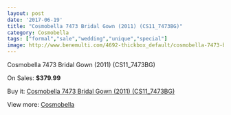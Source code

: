 ```yaml
---
layout: post
date: '2017-06-19'
title: "Cosmobella 7473 Bridal Gown (2011) (CS11_7473BG)"
category: Cosmobella
tags: ["formal","sale","wedding","unique","special"]
image: http://www.benemulti.com/4692-thickbox_default/cosmobella-7473-bridal-gown-2011-cs117473bg.jpg
---
```

Cosmobella 7473 Bridal Gown (2011) (CS11_7473BG)

On Sales: **$379.99**
<a href="https://www.benemulti.com/en/cosmobella/1760-cosmobella-7473-bridal-gown-2011-cs117473bg.html"><amp-img layout="responsive" width="600" height="600" src="//www.benemulti.com/4692-thickbox_default/cosmobella-7473-bridal-gown-2011-cs117473bg.jpg" alt="Cosmobella 7473 Bridal Gown (2011) (CS11_7473BG) 0" /></a>
<a href="https://www.benemulti.com/en/cosmobella/1760-cosmobella-7473-bridal-gown-2011-cs117473bg.html"><amp-img layout="responsive" width="600" height="600" src="//www.benemulti.com/4694-thickbox_default/cosmobella-7473-bridal-gown-2011-cs117473bg.jpg" alt="Cosmobella 7473 Bridal Gown (2011) (CS11_7473BG) 1" /></a>
<a href="https://www.benemulti.com/en/cosmobella/1760-cosmobella-7473-bridal-gown-2011-cs117473bg.html"><amp-img layout="responsive" width="600" height="600" src="//www.benemulti.com/4693-thickbox_default/cosmobella-7473-bridal-gown-2011-cs117473bg.jpg" alt="Cosmobella 7473 Bridal Gown (2011) (CS11_7473BG) 2" /></a>

Buy it: [Cosmobella 7473 Bridal Gown (2011) (CS11_7473BG)](https://www.benemulti.com/en/cosmobella/1760-cosmobella-7473-bridal-gown-2011-cs117473bg.html "Cosmobella 7473 Bridal Gown (2011) (CS11_7473BG)")

View more: [Cosmobella](https://www.benemulti.com/en/20-cosmobella "Cosmobella")